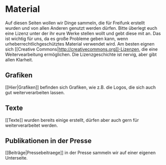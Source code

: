 # Material

Auf diesen Seiten wollen wir Dinge sammeln, die für Freifunk erstellt wurden und von allen Anderen genutzt werden dürfen.
Bitte überlegt euch eine Lizenz unter der ihr eure Werke stellen wollt und gebt diese mit an. Das ist wichtig für uns, da es große Probleme geben kann, wenn urheberrechtlichgeschütztes Material verwendet wird. Am besten eignen sich [[Creative Commons|http://creativecommons.org]]-Lizenzen, die eine Weitervearbeitung ermöglichen. Die Lizenzgeschichte ist nervig, aber gibt allen Klarheit.

## Grafiken

[[Hier|Grafiken]] befinden sich Grafiken, wie z.B. die Logos, die sich auch gut weiterverarbeiten lassen.

## Texte

[[Texte]] wurden bereits einige erstellt, dürfen aber auch gern für weiterverarbeitet werden.

## Publikationen in der Presse

[[Beiträge|Pressebeitraege]] in der Presse sammeln wir auf einer eigenen Unterseite.
